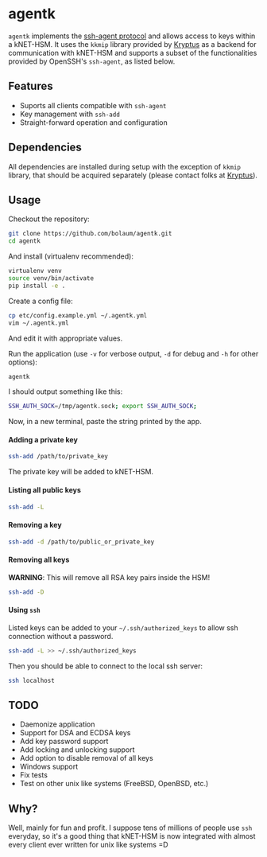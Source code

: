 # agentk

`agentk` implements the [ssh-agent protocol](https://tools.ietf.org/html/draft-miller-ssh-agent-00) and allows access to keys within a kNET-HSM. It uses the `kkmip` library provided by [Kryptus](www.kryptus.com) as a backend for communication with kNET-HSM and supports a subset of the functionalities provided by OpenSSH's `ssh-agent`, as listed below.

## Features

- Suports all clients compatible with `ssh-agent`
- Key management with `ssh-add`
- Straight-forward operation and configuration

## Dependencies

All dependencies are installed during setup with the exception of `kkmip` library, that should be acquired separately (please contact folks at [Kryptus](http://resources.kryptus.com/hsm)).

## Usage

Checkout the repository:

```bash
git clone https://github.com/bolaum/agentk.git
cd agentk
```

And install (virtualenv recommended):

```bash
virtualenv venv
source venv/bin/activate
pip install -e .
```

Create a config file:

```bash
cp etc/config.example.yml ~/.agentk.yml
vim ~/.agentk.yml
```

And edit it with appropriate values.

Run the application (use `-v` for verbose output, `-d` for debug and `-h` for other options):

```bash
agentk 
```

I should output something like this:

```bash
SSH_AUTH_SOCK=/tmp/agentk.sock; export SSH_AUTH_SOCK;
```

Now, in a new terminal, paste the string printed by the app.

#### Adding a private key

```bash
ssh-add /path/to/private_key
```

The private key will be added to kNET-HSM.

#### Listing all public keys

```bash
ssh-add -L
```

#### Removing a key

```bash
ssh-add -d /path/to/public_or_private_key
```

#### Removing all keys

**WARNING**: This will remove all RSA key pairs inside the HSM!

```bash
ssh-add -D
```

#### Using `ssh`

Listed keys can be added to your `~/.ssh/authorized_keys` to allow ssh connection without a password.

```bash
ssh-add -L >> ~/.ssh/authorized_keys
```

Then you should be able to connect to the local ssh server:

```bash
ssh localhost
```

## TODO

- Daemonize application
- Support for DSA and ECDSA keys
- Add key password support
- Add locking and unlocking support
- Add option to disable removal of all keys
- Windows support
- Fix tests
- Test on other unix like systems (FreeBSD, OpenBSD, etc.)

## Why?

Well, mainly for fun and profit. I suppose tens of millions of people use `ssh` everyday, so it's a good thing that kNET-HSM is now integrated with almost every client ever written for unix like systems =D 


